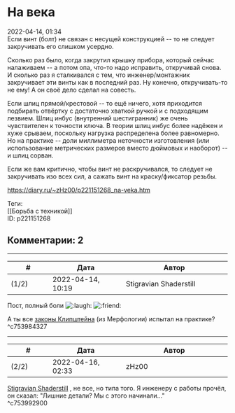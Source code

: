 На века
=======

  
2022-04-14, 01:34  
 Если винт (болт) не связан с несущей конструкцией -- то не следует закручивать его слишком усердно.   
   
 Сколько раз было, когда закрутил крышку прибора, который сейчас налаживаем -- а потом опа, что-то надо исправить, откручивай снова.   
 И сколько раз я сталкивался с тем, что инженер/монтажник закручивает эти винты как в последний раз. Ну конечно, откручивать-то не ему! А он своё дело сделал на совесть.   
   
 Если шлиц прямой/крестовой -- то ещё ничего, хотя приходится подбирать отвёртку с достаточно хваткой ручкой и с подходящим лезвием. Шлиц инбус (внутренний шестигранник) же очень чувствителен к точности ключа. В теории шлиц инбус более надёжен и хуже срываем, поскольку нагрузка распределена более равномерно. Но на практике -- доли миллиметра неточности изготовления (или использование метрических размеров вместо дюймовых и наоборот) -- и шлиц сорван.   
   
 Если же вам критично, чтобы винт не раскручивался, то следует не закручивать изо всех сил, а сажать винт на краску/фиксатор резьбы.   
  
<https://diary.ru/~zHz00/p221151268_na-veka.htm>  
  
Теги:  
[[Борьба с техникой]]  
ID: p221151268  


Комментарии: 2
--------------

  


---



|         #         |              Дата              |                     Автор                     |           ID           |
| --- | --- | --- | --- |
| (1/2) | 2022-04-14, 10:19 | Stigravian Shaderstill | c753984327 |

  
 Пост, полный боли ![:laugh:](/picture/1126.gif) ![:friend:](/picture/1362.gif)   
   
 А ты все  [законы Клипштейна](http://www.c-cafe.ru/words/172/17109.php)  (из Мерфологии) испытал на практике?   
 ^c753984327

---



|         #         |              Дата              |                     Автор                     |           ID           |
| --- | --- | --- | --- |
| (2/2) | 2022-04-16, 02:33 | zHz00 | c753992900 |

  
  [Stigravian Shaderstill](https://stigravian.diary.ru "Science, Death, Rock-n-Roll")  , не все, но типа того. Я инженеру с работы прочёл, он сказал: "Лишние детали? Мы с этого начинали..."   
 ^c753992900